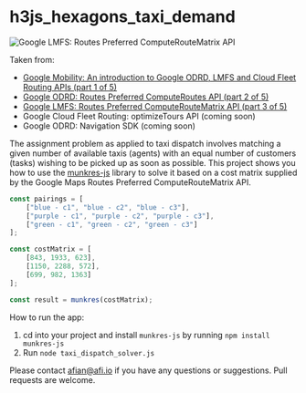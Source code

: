 # h3js_hexagons_taxi_demand

![Google LMFS: Routes Preferred ComputeRouteMatrix API](https://blog.afi.io/content/images/2023/10/Screen-Shot-2023-10-06-at-12.19.09-AM.png "Google LMFS: Routes Preferred ComputeRouteMatrix API")

Taken from: 
- [Google Mobility: An introduction to Google ODRD, LMFS and Cloud Fleet Routing APIs (part 1 of 5)](https://www.afi.io/blog/google-mobility-an-introduction-to-google-odrd-lmfs-and-cloud-fleet-routing-apis/)
- [Google ODRD: Routes Preferred ComputeRoutes API (part 2 of 5)](https://afi.io/blog/google-odrd-routes-preferred-computeroutes-api/)
- [Google LMFS: Routes Preferred ComputeRouteMatrix API (part 3 of 5)](https://www.afi.io/blog/google-lmfs-routes-preferred-computeroutematrix-api/)
- Google Cloud Fleet Routing: optimizeTours API (coming soon)
- Google ODRD: Navigation SDK (coming soon)

The assignment problem as applied to taxi dispatch involves matching a given number of available taxis (agents) with an equal number of customers (tasks) wishing to be picked up as soon as possible. This project shows you how to use the [munkres-js](https://github.com/addaleax/munkres-js) library to solve it based on a cost matrix supplied by the Google Maps Routes Preferred ComputeRouteMatrix API.

```js
const pairings = [
    ["blue - c1", "blue - c2", "blue - c3"],
    ["purple - c1", "purple - c2", "purple - c3"],
    ["green - c1", "green - c2", "green - c3"]
];

const costMatrix = [
    [843, 1933, 623],
    [1150, 2288, 572],
    [699, 982, 1363]
];

const result = munkres(costMatrix);
```

 How to run the app:
 1. cd into your project and install `munkres-js` by running `npm install munkres-js`
 2. Run `node taxi_dispatch_solver.js`

Please contact afian@afi.io if you have any questions or suggestions. Pull requests are welcome.
